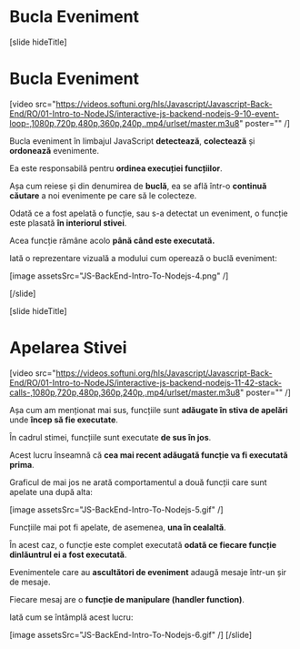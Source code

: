 # Bucla Eveniment

[slide hideTitle]

# Bucla Eveniment

[video src="https://videos.softuni.org/hls/Javascript/Javascript-Back-End/RO/01-Intro-to-NodeJS/interactive-js-backend-nodejs-9-10-event-loop-,1080p,720p,480p,360p,240p,.mp4/urlset/master.m3u8" poster="" /]

Bucla eveniment în limbajul JavaScript **detectează**, **colectează** și **ordonează** evenimente.

Ea este responsabilă pentru **ordinea execuției funcțiilor**.

Așa cum reiese și din denumirea de **buclă**, ea se află într-o **continuă căutare** a noi evenimente pe care să le colecteze.

Odată ce a fost apelată o funcție, sau s-a detectat un eveniment, o funcție este plasată **în interiorul stivei**.

Acea funcție rămâne acolo **până când este executată.**

Iată o reprezentare vizuală a modului cum operează o buclă eveniment:

[image assetsSrc="JS-BackEnd-Intro-To-Nodejs-4.png" /]

[/slide]

[slide hideTitle]

# Apelarea Stivei

[video src="https://videos.softuni.org/hls/Javascript/Javascript-Back-End/RO/01-Intro-to-NodeJS/interactive-js-backend-nodejs-11-42-stack-calls-,1080p,720p,480p,360p,240p,.mp4/urlset/master.m3u8" poster="" /]

Așa cum am menționat mai sus, funcțiile sunt **adăugate în stiva de apelări** unde **încep să fie executate**.

În cadrul stimei, funcțiile sunt executate **de sus în jos**. 

Acest lucru înseamnă că **cea mai recent adăugată funcție va fi executată prima**.

Graficul de mai jos ne arată comportamentul a două funcții care sunt apelate una după alta:

[image assetsSrc="JS-BackEnd-Intro-To-Nodejs-5.gif" /]

Funcțiile mai pot fi apelate, de asemenea, **una în cealaltă**.

În acest caz, o funcție este complet executată **odată ce fiecare funcție dinlăuntrul ei a fost executată**.

Evenimentele care au **ascultători de eveniment** adaugă mesaje într-un șir de mesaje.

Fiecare mesaj are o **funcție de manipulare (handler function)**.

Iată cum se întâmplă acest lucru:

[image assetsSrc="JS-BackEnd-Intro-To-Nodejs-6.gif" /]
[/slide]

